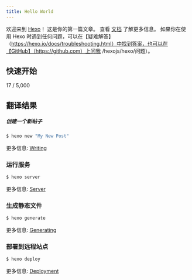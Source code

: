 ```yaml
---
title: Hello World
---
```

欢迎来到 [Hexo](https://hexo.io/)！ 这是你的第一篇文章。 查看 [文档](https://hexo.io/docs/) 了解更多信息。 如果你在使用 Hexo 时遇到任何问题，可以在【疑难解答】（https://hexo.io/docs/troubleshooting.html）中找到答案，也可以在【GitHub】（https://github.com）上问我 /hexojs/hexo/问题）。

## 快速开始

17 / 5,000

## 翻译结果

##### 创建一个新帖子

``` bash
$ hexo new "My New Post"
```

更多信息: [Writing](https://hexo.io/docs/writing.html)

### 运行服务

``` bash
$ hexo server
```

更多信息: [Server](https://hexo.io/docs/server.html)

### 生成静态文件

``` bash
$ hexo generate
```

更多信息: [Generating](https://hexo.io/docs/generating.html)

### 部署到远程站点

``` bash
$ hexo deploy
```

更多信息: [Deployment](https://hexo.io/docs/one-command-deployment.html)
